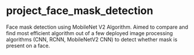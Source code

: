 # project_face_mask_detection
Face mask detection using MobileNet V2 Algorithm. 
Aimed to compare and find most efficient algorithm out of a few deployed image processing algorithms 
(CNN, RCNN, MobileNetV2 CNN) to detect whether mask is present on a face.
